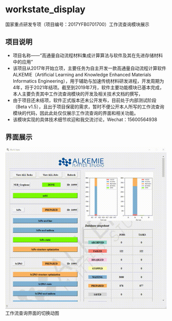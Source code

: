 # workstate_display
国家重点研发专项（项目编号：2017YFB0701700）工作流查询模块展示
## 项目说明
- 项目名称——“高通量自动流程材料集成计算算法与软件及其在先进存储材料中的应用”
- 该项目从2017年开始立项，主要任务为自主开发一款高通量自动流程计算软件ALKEMIE（Artificial Learning and Knowledge Enhanced Materials Informatics Engineering），用于辅助与加速传统材料研发进程，开发周期为4年，将于2021年结项。截至到2019年7月，软件主要功能模块已基本完成，本人主要负责其中工作流查询模块的开发及相关技术文档的撰写，
- 由于项目还未结项，软件正式版本还未公开发布，目前处于内部测试阶段（Beta v1.5），且出于项目保密的需求，暂时不便公开本人所写的工作流查询模块的代码，因此此处仅仅展示工作流查询的界面和相关功能。
- 该模块实现的具体技术细节欢迎和我交流讨论，Wechat：15600564938

## 界面展示
<img src="https://github.com/haoforward/workstate_display/blob/origin/images/workstate.gif" alt="show" />
工作流查询界面的切换动图





